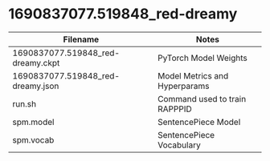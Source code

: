 # 1690837077.519848_red-dreamy

|Filename                         |Notes                        |
|---------------------------------|-----------------------------|
|1690837077.519848_red-dreamy.ckpt|PyTorch Model Weights        |
|1690837077.519848_red-dreamy.json|Model Metrics and Hyperparams|
|run.sh                           |Command used to train RAPPPID|
|spm.model                        |SentencePiece Model          |
|spm.vocab                        |SentencePiece Vocabulary     |
